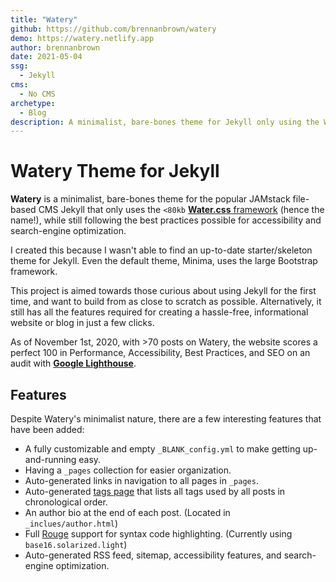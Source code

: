 ```yaml
---
title: "Watery"
github: https://github.com/brennanbrown/watery
demo: https://watery.netlify.app
author: brennanbrown
date: 2021-05-04
ssg:
  - Jekyll
cms:
  - No CMS
archetype:
  - Blog
description: A minimalist, bare-bones theme for Jekyll only using the Water.css framework while still following the best practices for accessibility and search-engine optimization. 
---
```


# Watery Theme for Jekyll

**Watery** is a minimalist, bare-bones theme for the popular JAMstack file-based CMS Jekyll that only uses the `<80kb` [**Water.css** framework](https://github.com/kognise/water.css) (hence the name!), while still following the best practices possible for accessibility and search-engine optimization.

I created this because I wasn't able to find an up-to-date starter/skeleton theme for Jekyll. Even the default theme, Minima, uses the large Bootstrap framework.

This project is aimed towards those curious about using Jekyll for the first time, and want to build from as close to scratch as possible. Alternatively, it still has all the features required for creating a hassle-free, informational website or blog in just a few clicks.

As of November 1st, 2020, with >70 posts on Watery, the website scores a perfect 100 in Performance, Accessibility, Best Practices, and SEO on an audit with [**Google Lighthouse**](https://developers.google.com/web/tools/lighthouse).

## Features

Despite Watery's minimalist nature, there are a few interesting features that have been added:

- A fully customizable and empty `_BLANK_config.yml` to make getting up-and-running easy.
- Having a `_pages` collection for easier organization.
- Auto-generated links in navigation to all pages in `_pages`.
- Auto-generated [tags page](https://watery.netlify.app/tags) that lists all tags used by all posts in chronological order.
- An author bio at the end of each post. (Located in `_inclues/author.html`)
- Full [Rouge](https://github.com/rouge-ruby/rouge) support for syntax code highlighting. (Currently using `base16.solarized.light`)
- Auto-generated RSS feed, sitemap, accessibility features, and search-engine optimization.
